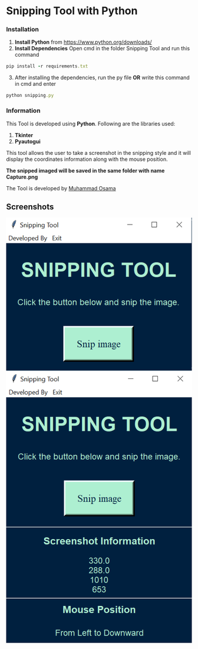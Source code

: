 # Snipping Tool with Python
### Installation
1) **Install Python** from https://www.python.org/downloads/
2) **Install Dependencies**
Open cmd in the folder Snipping Tool and run this command
```ruby
pip install -r requirements.txt
```
3) After installing the dependencies, run the py file **OR** write this command in cmd and enter
```ruby
python snipping.py
```
### Information
This Tool is developed using **Python**. Following are the libraries used:
1) **Tkinter**
2) **Pyautogui**

This tool allows the user to take a screenshot in the snipping style and it will display the coordinates information along with the mouse position.

**The snipped imaged will be saved in the same folder with name Capture.png**

The Tool is developed by [Muhammad Osama](https://github.com/Osama710)

## Screenshots
![](Screenshots/main.png) 
![](Screenshots/info.png)
